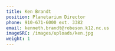 ```yaml
---
title: Ken Brandt
position: Planetarium Director
phone: 910-671-6000 ext. 3382
email: kenneth.brandt@robeson.k12.nc.us
imageSRC: /images/uploads/ken.jpg
weight: 1
---
```


